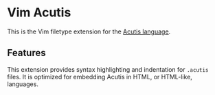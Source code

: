 # Vim Acutis

This is the Vim filetype extension for the [Acutis language].

[acutis language]: https://johnridesa.bike/acutis/

## Features

This extension provides syntax highlighting and indentation for `.acutis` files.
It is optimized for embedding Acutis in HTML, or HTML-like, languages.
